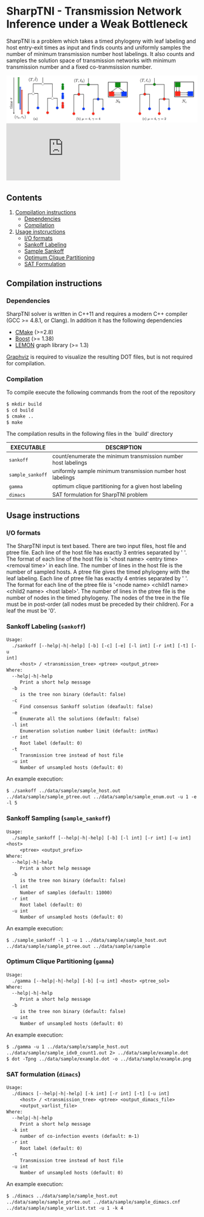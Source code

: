 # SharpTNI - Transmission Network Inference under a Weak Bottleneck

SharpTNI is a problem which takes a timed phylogeny with leaf labeling
and host entry-exit times as input and finds counts and uniformly
samples the number of minimum transmission number host labelings. It
also counts and samples the solution space of transmission networks with
minimum transmission number and a fixed co-tranmsission number.

![Overview of SharpTNI problem](overview.png)
![equation](https://latex.codecogs.com/gif.latex?%5Ctext%7BThe%20evolutionary%20history%20of%20the%20pathogenic%20strains%20in%20an%20outbreak%20is%20described%20by%20a%20timed%20phylogeny%20%7D%20%24T%24%5Ctext%7B%2C%20assigning%20a%20time-stamp%20%7D%24%5Ctau%28v%29%24%5Ctext%7B%20to%20every%20vertex%20%7D%24v%24.%5Ctext%7B%20In%20addition%2C%20each%20leaf%20%7D%24v%24%5Ctext%7B%20is%20labeled%20by%20the%20host%20%7D%24%5Chat%7B%5Cell%7D%28v%29%24%5Ctext%7B%20where%20the%20corresponding%20strain%20was%20observed%20%28indicated%20by%20colors%29.%20Epidemiological%20data%20further%20constrain%20the%20entrance%20and%20removal%20time%20%7D%24%5B%5Ctaue%28s%29%2C%5Ctaur%28s%29%24%5Ctext%7B%20of%20each%20host%20%7D%24s%24%5Ctext%7B.%20In%20the%20TNI%20problem%2C%20we%20seek%20a%20host%20labeling%20%7D%24%5Cell%24%5Ctext%7B%20with%20minimum%20transmission%20number%20%7D%24%5Cmu%24%5Ctext%7B%20and%20subsequently%20smallest%20co-transmission%20number%20%7D%24%5Cgamma%24%5Ctext%7B.%20%28b%29%20Host%20labeling%20%7D%24%5Cell_b%24%5Ctext%7B%20with%20minimum%20transmission%20%7D%24%5Cmu%5E*%3D4%24%5Ctext%7B%20but%20not%20the%20smallest%20co-transmission%20number%20%7D%24%5Cgamma%3D4%24%5Ctext%7B%2C%20resulting%20in%20a%20complex%20transmission%20network%20%7D%24N_b%24%5Ctext%7B.%20%28c%29%20Host%20labeling%20%7D%24%5Cell_c%24%5Ctext%7B%20with%20minimum%20transmission%20%7D%24%5Cmu%5E*%3D4%24%5Ctext%7B%20and%20smallest%20co-transmission%20number%20%7D%24%5Cgamma%5E*%3D2%24%5Ctext%7B%2C%20resulting%20in%20a%20parsimonious%20transmission%20network%20%7D%24N_c%24.)


## Contents

  1. [Compilation instructions](#compilation)
     * [Dependencies](#dep)
     * [Compilation](#comp)
  2. [Usage instcructions](#usage)
     * [I/O formats](#io)
     * [Sankoff Labeling](#sankoff)
     * [Sample Sankoff](#sample)
     * [Optimum Clique Partitioning](#gamma)
     * [SAT Formulation](#dimacs)

<a name="compilation"></a>
## Compilation instructions

<a name="dep"></a>
### Dependencies

SharpTNI solver is written in C++11 and requires a modern C++ compiler
(GCC >= 4.8.1, or Clang). In addition it has the following dependencies

* [CMake](http://www.cmake.org/) (>=2.8)
* [Boost](http://www.boost.org) (>= 1.38)
* [LEMON](http://lemon.cs.elte.hu/trac/lemon) graph library (>= 1.3)

[Graphviz](http://www.graphviz.org) is required to visualize the resulting DOT files, but is not required for compilation.

<!--In case [doxygen](http://www.stack.nl/~dimitri/doxygen/) is available, extended source code documentation will be generated.-->

<a name="comp"></a>
### Compilation

To compile execute the following commands from the root of the
repository

    $ mkdir build
    $ cd build
    $ cmake ..
    $ make

The compilation results in the following files in the `build' directory

EXECUTABLE       | DESCRIPTION
-----------------|-------------
`sankoff`        | count/enumerate the minimum transmission number host labelings
`sample_sankoff` | uniformly sample minimum transmission number host labelings
`gamma`          | optimum clique partitioning for a given host labeling
`dimacs`         | SAT formulation for SharpTNI problem

<a name="usage"></a>
## Usage instructions

<a name="io"></a>
### I/O formats

The SharpTNI input is text based. There are two input files, host file
and ptree file. Each line of the host file has exactly 3 entries separated by ' '.
The format of each line of the host file is '\<host name\> \<entry time\> \<removal time\>' in
each line. The number of lines in the host file is the number of sampled hosts.
A ptree file gives the timed phylogeny with the leaf labeling. Each line
of ptree file has exactly 4 entries separated by ' '. The
format for each line of the ptree file is '\<node name\> \<child1 name\> \<child2 name\> \<host label\>'. The number of lines in the ptree file is the number of nodes in the timed phylogeny. The nodes of the tree in the file must be in post-order (all nodes must be preceded by their children). For a leaf the <child name> must be '0'.

<a name="sankoff"></a>

###  Sankoff Labeling (`sankoff`)

	Usage:
	  ./sankoff [--help|-h|-help] [-b] [-c] [-e] [-l int] [-r int] [-t] [-u
	int]
	     <host> / <transmission_tree> <ptree> <output_ptree>
	Where:
	  --help|-h|-help
	     Print a short help message
	  -b
	     is the tree non binary (default: false)
	  -c
	     Find consensus Sankoff solution (deafault: false)
	  -e
	     Enumerate all the solutions (default: false)
	  -l int
	     Enumeration solution number limit (default: intMax)
	  -r int
	     Root label (default: 0)
	  -t
	     Transmission tree instead of host file
	  -u int
	     Number of unsampled hosts (default: 0)


An example execution:

    $ ./sankoff ../data/sample/sample_host.out ../data/sample/sample_ptree.out ../data/sample/sample_enum.out -u 1 -e -l 5

<a name="sample"></a>
### Sankoff Sampling (`sample_sankoff`)

	Usage:
	  ./sample_sankoff [--help|-h|-help] [-b] [-l int] [-r int] [-u int]
	<host>
	     <ptree> <output_prefix>
	Where:
	  --help|-h|-help
	     Print a short help message
	  -b
	     is the tree non binary (default: false)
	  -l int
	     Number of samples (default: 11000)
	  -r int
	     Root label (default: 0)
	  -u int
	     Number of unsampled hosts (default: 0)

An example execution:

    $ ./sample_sankoff -l 1 -u 1 ../data/sample/sample_host.out ../data/sample/sample_ptree.out ../data/sample/sample


<a name="clique"></a>

### Optimum Clique Partitioning (`gamma`)

	Usage:
	  ./gamma [--help|-h|-help] [-b] [-u int] <host> <ptree_sol>
	Where:
	  --help|-h|-help
	     Print a short help message
	  -b
	     is the tree non binary (default: false)
	  -u int
	     Number of unsampled hosts (default: 0)

An example execution:

    $ ./gamma -u 1 ../data/sample/sample_host.out ../data/sample/sample_idx0_count1.out 2> ../data/sample/example.dot
    $ dot -Tpng ../data/sample/example.dot -o ../data/sample/example.png

<a name="sat"></a>

### SAT formulation (`dimacs`)

	Usage:
	  ./dimacs [--help|-h|-help] [-k int] [-r int] [-t] [-u int]
	     <host> / <transmission_tree> <ptree> <output_dimacs_file>
	     <output_varlist_file>
	Where:
	  --help|-h|-help
	     Print a short help message
	  -k int
	     number of co-infection events (default: m-1)
	  -r int
	     Root label (default: 0)
	  -t
	     Transmission tree instead of host file
	  -u int
	     Number of unsampled hosts (default: 0)

An example execution:

    $ ./dimacs ../data/sample/sample_host.out ../data/sample/sample_ptree.out ../data/sample/sample_dimacs.cnf ../data/sample/sample_varlist.txt -u 1 -k 4

